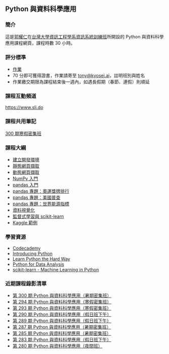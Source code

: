 ## Python 與資料科學應用

### 簡介

這是[郭耀仁](https://www.facebook.com/yaojen.kuo.1)在[台灣大學資訊工程學系資訊系統訓練班](https://www.csie.ntu.edu.tw/train/)所開設的 Python 與資料科學應用課程網頁，課程時數 30 小時。

### 評分標準

- [作業](https://yaojenkuo.github.io/python_4_ds/homework.slides.html)
- 70 分即可獲得證書，作業請寄至 tony@kyosei.ai，註明班別與姓名
- 作業繳交期限為課程結束後一週內，如遇長假期（春節、連假）則順延


### 課程互動頻道

<https://www.sli.do>

### 課程共用筆記

[300 期寒假密集班](https://colab.research.google.com/drive/1D_a3idela6AvAMOm4AxigfoecY1YlQvm)

### 課程大綱

- [建立開發環境](https://yaojenkuo.github.io/python_4_ds/dev_env.slides.html)
- [靜態網頁擷取](https://yaojenkuo.github.io/python_4_ds/static_scraper.slides.html)
- [動態網頁擷取](https://yaojenkuo.github.io/python_4_ds/dynamic_scraper.slides.html)
- [NumPy 入門](https://yaojenkuo.github.io/python_4_ds/intro_2_numpy.slides.html)
- [pandas 入門](https://yaojenkuo.github.io/python_4_ds/pandas_intro.slides.html)
- [pandas 專題：奧運獎牌排行](https://yaojenkuo.github.io/python_4_ds/pandas_olympic.slides.html)
- [pandas 專題：美國普查](https://yaojenkuo.github.io/python_4_ds/pandas_us_census.slides.html)
- [pandas 專題：世界能源指標](https://yaojenkuo.github.io/python_4_ds/pandas_energy_indicator.slides.html)
- [資料視覺化](https://yaojenkuo.github.io/python_4_ds/data_viz.slides.html)
- [監督式學習與 scikit-learn](https://yaojenkuo.github.io/python_4_ds/supervised_learning.slides.html)
- [Kaggle 範例](https://yaojenkuo.github.io/python_4_ds/kaggle_demo.slides.html)

### 學習資源

- [Codecademy](https://www.codecademy.com/learn/learn-python)
- [Introducing Python](http://shop.oreilly.com/product/0636920028659.do)
- [Learn Python the Hard Way](https://www.amazon.com/Learn-Python-Hard-Way-Introduction/dp/0321884914)
- [Python for Data Analysis](http://shop.oreilly.com/product/0636920023784.do)
- [scikit-learn - Machine Learning in Python](http://scikit-learn.org/stable/)

### 近期課程錄影清單

- [第 300 期 Python 與資料科學應用（暑期密集班）](https://www.youtube.com/playlist?list=PLEq7iw5uOtuVulxWyLq6pyMDYRvQmR04T)
- [第 294 期 Python 與資料科學應用（寒假密集班）](https://www.youtube.com/playlist?list=PLEq7iw5uOtuWxEa90e19wI1mjG5K7Beid)
- [第 293 期 Python 與資料科學應用（寒假密集班）](https://www.youtube.com/playlist?list=PLEq7iw5uOtuUp3Iv2e9CFSMpocWSB36va)
- [第 290 期 Python 與資料科學應用（假日班下午）](https://www.youtube.com/playlist?list=PLEq7iw5uOtuXK0Rs8VVzDMJEiN2ZlvFr4)
- [第 289 期 Python 與資料科學應用（假日班下午）](https://www.youtube.com/playlist?list=PLEq7iw5uOtuVnMbRb76tCn2qW3Ft9osAz)
- [第 287 期 Python 與資料科學應用（暑期密集班）](https://www.youtube.com/playlist?list=PLEq7iw5uOtuVKZvkQ0B7S6fszUnEf8PmQ)
- [第 285 期 Python 與資料科學應用（暑期密集班）](https://www.youtube.com/playlist?list=PLEq7iw5uOtuX9DstAUP0yFc8Ay6AMuvkS)
- [第 283 期 Python 與資料科學應用（假日班下午）](https://www.youtube.com/playlist?list=PLEq7iw5uOtuXWTMjHisPwOHKhu_jZPn2C)
- [第 280 期 Python 與資料科學應用（夜間班）](https://www.youtube.com/playlist?list=PLEq7iw5uOtuVLOqYRt9QwUme8S5oXioxB)